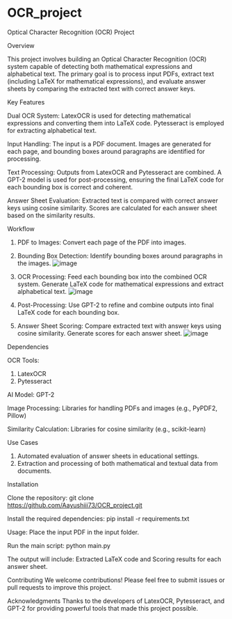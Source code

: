 # OCR_project
Optical Character Recognition (OCR) Project

Overview

This project involves building an Optical Character Recognition (OCR) system capable of detecting both mathematical expressions and alphabetical text. The primary goal is to process input PDFs, extract text (including LaTeX for mathematical expressions), and evaluate answer sheets by comparing the extracted text with correct answer keys.

Key Features

Dual OCR System: LatexOCR is used for detecting mathematical expressions and converting them into LaTeX code.
Pytesseract is employed for extracting alphabetical text.

Input Handling: The input is a PDF document. Images are generated for each page, and bounding boxes around paragraphs are identified for processing.

Text Processing: Outputs from LatexOCR and Pytesseract are combined. A GPT-2 model is used for post-processing, ensuring the final LaTeX code for each bounding box is correct and coherent.

Answer Sheet Evaluation: Extracted text is compared with correct answer keys using cosine similarity. Scores are calculated for each answer sheet based on the similarity results.

Workflow

1. PDF to Images: Convert each page of the PDF into images.

2. Bounding Box Detection: Identify bounding boxes around paragraphs in the images.
   ![image](https://github.com/user-attachments/assets/97dca63e-71a1-431f-9c21-7c5b9d796ec8)


3. OCR Processing:
Feed each bounding box into the combined OCR system.
Generate LaTeX code for mathematical expressions and extract alphabetical text.
![image](https://github.com/user-attachments/assets/c3bcab43-4cf3-45ea-9a02-10fb40e17989)

4. Post-Processing:
Use GPT-2 to refine and combine outputs into final LaTeX code for each bounding box.

5. Answer Sheet Scoring:
Compare extracted text with answer keys using cosine similarity. Generate scores for each answer sheet.
![image](https://github.com/user-attachments/assets/f87fa4ca-94a9-46ef-bd09-924bc1ff0a70)

Dependencies

OCR Tools:
1. LatexOCR
2. Pytesseract

AI Model: GPT-2

Image Processing: Libraries for handling PDFs and images (e.g., PyPDF2, Pillow)

Similarity Calculation: Libraries for cosine similarity (e.g., scikit-learn)

Use Cases
1. Automated evaluation of answer sheets in educational settings.
2. Extraction and processing of both mathematical and textual data from documents.

Installation

Clone the repository: git clone https://github.com/Aayushiii73/OCR_project.git

Install the required dependencies: pip install -r requirements.txt

Usage: Place the input PDF in the input folder.

Run the main script: python main.py

The output will include: Extracted LaTeX code and Scoring results for each answer sheet.

Contributing
We welcome contributions! Please feel free to submit issues or pull requests to improve this project.

Acknowledgments
Thanks to the developers of LatexOCR, Pytesseract, and GPT-2 for providing powerful tools that made this project possible.
